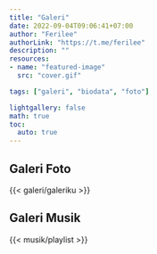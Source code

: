 ```yaml
---
title: "Galeri"
date: 2022-09-04T09:06:41+07:00
author: "Ferilee"
authorLink: "https://t.me/ferilee"
description: ""
resources:
- name: "featured-image"
  src: "cover.gif"

tags: ["galeri", "biodata", "foto"]

lightgallery: false
math: true
toc:
  auto: true
---
```

## Galeri Foto
{{< galeri/galeriku >}}

## Galeri Musik
{{< musik/playlist >}}

<!------------------
## Galeri XII MM-A
{{< galeri/galerixiimma >}}

## Galeri XII MM-B
{{< galeri/galerixiimmb >}}

## Galeri XI TKJ
{{< galeri/galerixitkj >}}
